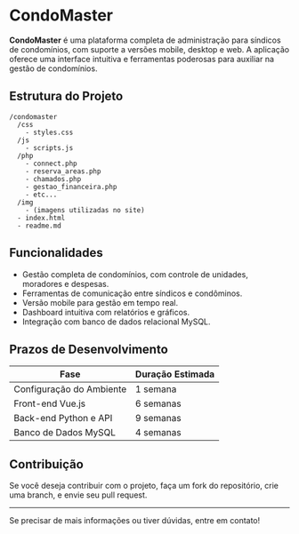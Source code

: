 # CondoMaster

**CondoMaster** é uma plataforma completa de administração para síndicos de condomínios, com suporte a versões mobile, desktop e web. A aplicação oferece uma interface intuitiva e ferramentas poderosas para auxiliar na gestão de condomínios.

## Estrutura do Projeto

```
/condomaster
  /css
    - styles.css
  /js
    - scripts.js
  /php
    - connect.php
    - reserva_areas.php
    - chamados.php
    - gestao_financeira.php
    - etc...
  /img
    - (imagens utilizadas no site)
  - index.html
  - readme.md
```

## Funcionalidades
- Gestão completa de condomínios, com controle de unidades, moradores e despesas.
- Ferramentas de comunicação entre síndicos e condôminos.
- Versão mobile para gestão em tempo real.
- Dashboard intuitiva com relatórios e gráficos.
- Integração com banco de dados relacional MySQL.

## Prazos de Desenvolvimento

| Fase                        | Duração Estimada |
| --------------------------- | ---------------- |
| Configuração do Ambiente    | 1 semana         |
| Front-end Vue.js            | 6 semanas        |
| Back-end Python e API       | 9 semanas        |
| Banco de Dados MySQL        | 4 semanas        |

## Contribuição
Se você deseja contribuir com o projeto, faça um fork do repositório, crie uma branch, e envie seu pull request.

---

Se precisar de mais informações ou tiver dúvidas, entre em contato!
